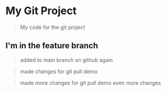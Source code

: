  # My Git Project

 > My code for the git project

 ## I'm in the feature branch
 
 >added to main branch on github again

 >made changes for git pull demo

 >made more changes for git pull demo
 >even more changes